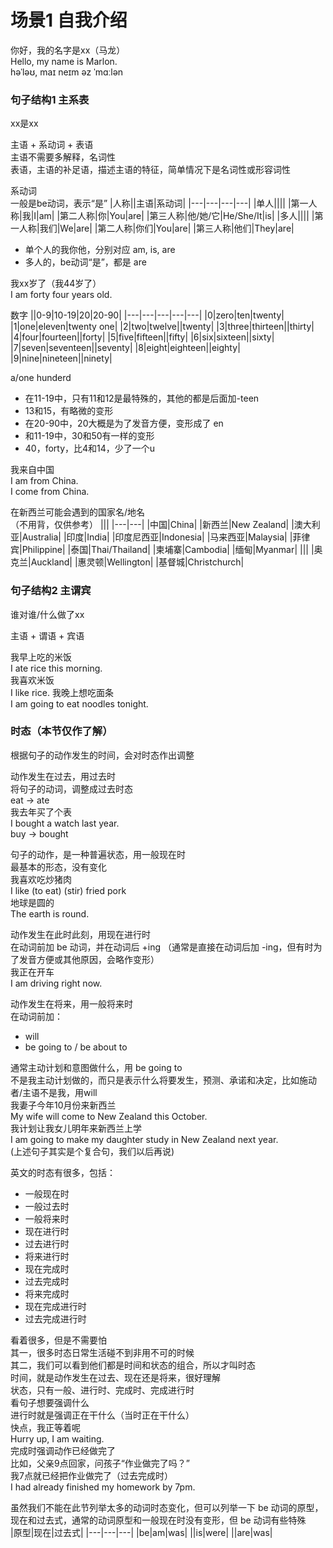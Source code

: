# 场景1 自我介绍

你好，我的名字是xx（马龙）  
Hello, my name is Marlon.  
həˈləʊ, maɪ neɪm əz ˈmɑːlən  

### 句子结构1 主系表

xx是xx  

主语 + 系动词 + 表语  
主语不需要多解释，名词性  
表语，主语的补足语，描述主语的特征，简单情况下是名词性或形容词性

系动词  
一般是be动词，表示“是”
|人称||主语|系动词|
|---|---|---|---|
|单人||||
|第一人称|我|I|am|
|第二人称|你|You|are|
|第三人称|他/她/它|He/She/It|is|
|多人||||
|第一人称|我们|We|are|
|第二人称|你们|You|are|
|第三人称|他们|They|are|

- 单个人的我你他，分别对应 am, is, are  
- 多人的，be动词“是”，都是 are


我xx岁了（我44岁了）  
I am forty four years old.  

数字
||0-9|10-19|20|20-90|
|---|---|---|---|---|
|0|zero|ten|twenty|
|1|one|eleven|twenty one|
|2|two|twelve||twenty|
|3|three|thirteen||thirty|
|4|four|fourteen||forty|
|5|five|fifteen||fifty|
|6|six|sixteen||sixty|
|7|seven|seventeen||seventy|
|8|eight|eighteen||eighty|
|9|nine|nineteen||ninety|

a/one hunderd

- 在11-19中，只有11和12是最特殊的，其他的都是后面加-teen
- 13和15，有略微的变形
- 在20-90中，20大概是为了发音方便，变形成了 en
- 和11-19中，30和50有一样的变形
- 40，forty，比4和14，少了一个u

我来自中国  
I am from China.  
I come from China.  

在新西兰可能会遇到的国家名/地名   
（不用背，仅供参考）
|||
|---|---|
|中国|China|
|新西兰|New Zealand|
|澳大利亚|Australia|
|印度|India|
|印度尼西亚|Indonesia|
|马来西亚|Malaysia|
|菲律宾|Philippine|
|泰国|Thai/Thailand|
|柬埔寨|Cambodia|
|缅甸|Myanmar|
|||
|奥克兰|Auckland|
|惠灵顿|Wellington|
|基督城|Christchurch|

### 句子结构2 主谓宾

谁对谁/什么做了xx  

主语 + 谓语 + 宾语  

我早上吃的米饭  
I ate rice this morning.  
我喜欢米饭  
I like rice.
我晚上想吃面条  
I am going to eat noodles tonight.  

### 时态（本节仅作了解）
根据句子的动作发生的时间，会对时态作出调整

动作发生在过去，用过去时  
将句子的动词，调整成过去时态  
eat -> ate  
我去年买了个表  
I bought a watch last year.  
buy -> bought  

句子的动作，是一种普遍状态，用一般现在时  
最基本的形态，没有变化  
我喜欢吃炒猪肉  
I like (to eat) (stir) fried pork  
地球是圆的  
The earth is round.

动作发生在此时此刻，用现在进行时  
在动词前加 be 动词，并在动词后 +ing （通常是直接在动词后加 -ing，但有时为了发音方便或其他原因，会略作变形）  
我正在开车  
I am driving right now.

动作发生在将来，用一般将来时  
在动词前加：
- will
- be going to / be about to

通常主动计划和意图做什么，用 be going to  
不是我主动计划做的，而只是表示什么将要发生，预测、承诺和决定，比如施动者/主语不是我，用will  
我妻子今年10月份来新西兰  
My wife will come to New Zealand this October.  
我计划让我女儿明年来新西兰上学  
I am going to make my daughter study in New Zealand next year.  
(上述句子其实是个复合句，我们以后再说)

英文的时态有很多，包括：
- 一般现在时
- 一般过去时
- 一般将来时
- 现在进行时
- 过去进行时
- 将来进行时
- 现在完成时
- 过去完成时
- 将来完成时
- 现在完成进行时
- 过去完成进行时

看着很多，但是不需要怕  
其一，很多时态日常生活碰不到非用不可的时候  
其二，我们可以看到他们都是时间和状态的组合，所以才叫时态  
时间，就是动作发生在过去、现在还是将来，很好理解  
状态，只有一般、进行时、完成时、完成进行时  
看句子想要强调什么  
进行时就是强调正在干什么（当时正在干什么）  
快点，我正等着呢  
Hurry up, I am waiting.  
完成时强调动作已经做完了  
比如，父亲9点回家，问孩子“作业做完了吗？”  
我7点就已经把作业做完了（过去完成时）  
I had already finished my homework by 7pm.

虽然我们不能在此节列举太多的动词时态变化，但可以列举一下 be 动词的原型，现在和过去式，通常的动词原型和一般现在时没有变形，但 be 动词有些特殊  
|原型|现在|过去式|
|---|---|---|
|be|am|was|
||is|were|
||are|was|